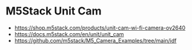 # M5Stack Unit Cam

* https://shop.m5stack.com/products/unit-cam-wi-fi-camera-ov2640
* https://docs.m5stack.com/en/unit/unit_cam
* https://github.com/m5stack/M5_Camera_Examples/tree/main/idf